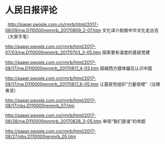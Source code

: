 # 人民日报评论
 
http://paper.people.com.cn/rmrb/html/2017-08/09/nw.D110000renmrb_20170809_2-07.htm
文化译介助推中华文化走出去（大家手笔）

http://paper.people.com.cn/rmrb/html/2017-07/03/nw.D110000renmrb_20170703_3-05.htm
探索更有温度的基层党建

http://paper.people.com.cn/rmrb/html/2017-08/17/nw.D110000renmrb_20170817_4-03.htm
超越西方媒体偏见认识中国

http://paper.people.com.cn/rmrb/html/2017-08/17/nw.D110000renmrb_20170817_6-05.htm
让基层党组织“力量倍增”（治理者说）

http://paper.people.com.cn/rmrb/html/2017-08/17/nbs.D110000renmrb_07.htm

http://paper.people.com.cn/rmrb/html/2017-08/28/nw.D110000renmrb_20170828_3-05.htm
审视“我们是谁”的命题

http://paper.people.com.cn/rmrb/html/2017-08/27/nbs.D110000renmrb_05.htm

